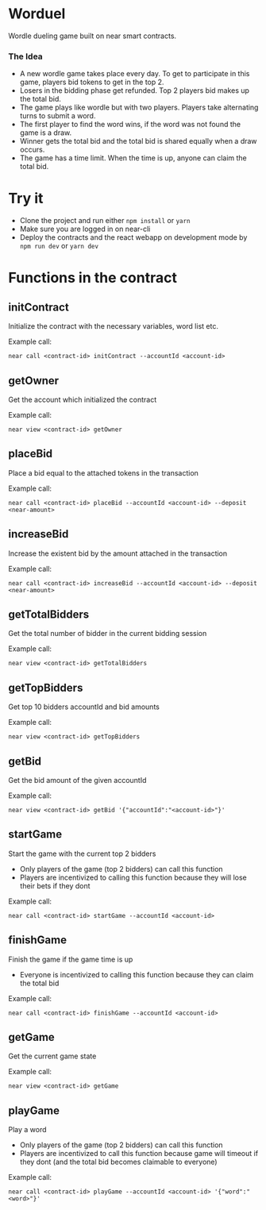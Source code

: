 Worduel
==================

Wordle dueling game built on near smart contracts.

### The Idea
- A new wordle game takes place every day. To get to participate in this game, players bid tokens to get in the top 2.
- Losers in the bidding phase get refunded. Top 2 players bid makes up the total bid.
- The game plays like wordle but with two players. Players take alternating turns to submit a word.
- The first player to find the word wins, if the word was not found the game is a draw.
- Winner gets the total bid and the total bid is shared equally when a draw occurs.
- The game has a time limit. When the time is up, anyone can claim the total bid.

# Try it

- Clone the project and run either `npm install` or `yarn`
- Make sure you are logged in on near-cli
- Deploy the contracts and the react webapp on development mode by `npm run dev` or `yarn dev`

# Functions in the contract
initContract
---
Initialize the contract with the necessary variables, word list etc.

Example call:
```
near call <contract-id> initContract --accountId <account-id>
```
getOwner
---
Get the account which initialized the contract


Example call:
```
near view <contract-id> getOwner
```
placeBid
---
Place a bid equal to the attached tokens in the transaction

Example call:
```
near call <contract-id> placeBid --accountId <account-id> --deposit <near-amount>
```
increaseBid
---
Increase the existent bid by the amount attached in the transaction

Example call:
```
near call <contract-id> increaseBid --accountId <account-id> --deposit <near-amount>
```
getTotalBidders
---
Get the total number of bidder in the current bidding session

Example call:
```
near view <contract-id> getTotalBidders
```
getTopBidders
---
Get top 10 bidders accountId and bid amounts

Example call:
```
near view <contract-id> getTopBidders
```
getBid
---
Get the bid amount of the given accountId

Example call:
```
near view <contract-id> getBid '{"accountId":"<account-id>"}'
```
startGame
---
Start the game with the current top 2 bidders
- Only players of the game (top 2 bidders) can call this function
- Players are incentivized to calling this function because they will lose their bets if they dont

Example call:
```
near call <contract-id> startGame --accountId <account-id>
```
finishGame
---
Finish the game if the game time is up
- Everyone is incentivized to calling this function because they can claim the total bid

Example call:
```
near call <contract-id> finishGame --accountId <account-id>
```
getGame
---
Get the current game state

Example call:
```
near view <contract-id> getGame
```
playGame
---
Play a word
- Only players of the game (top 2 bidders) can call this function
- Players are incentivized to call this function because game will timeout if they dont (and the total bid becomes claimable to everyone)

Example call:
```
near call <contract-id> playGame --accountId <account-id> '{"word":"<word>"}'
```
